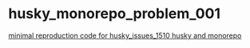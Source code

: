 # husky_monorepo_problem_001

[minimal reproduction code for husky_issues_1510 husky and monorepo](https://github.com/typicode/husky/issues/1510)
